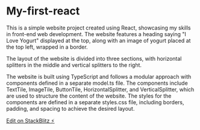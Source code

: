 # My-first-react
This is a simple website project created using React, showcasing my skills in front-end web development. The website features a heading saying "I Love Yogurt" displayed at the top, along with an image of yogurt placed at the top left, wrapped in a border.

The layout of the website is divided into three sections, with horizontal splitters in the middle and vertical splitters to the right.

The website is built using TypeScript and follows a modular approach with components defined in a separate model.ts file. 
The components include TextTile, ImageTile, ButtonTile, HorizontalSplitter, and VerticalSplitter, which are used to structure the content of the website. The styles for the components are defined in a separate styles.css file, including borders, padding, and spacing to achieve the desired layout.

[Edit on StackBlitz ⚡️](https://stackblitz.com/edit/template-dt-ts-frozsn)

